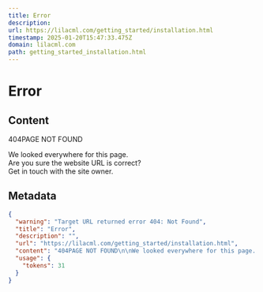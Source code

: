 ```yaml
---
title: Error
description: 
url: https://lilacml.com/getting_started/installation.html
timestamp: 2025-01-20T15:47:33.475Z
domain: lilacml.com
path: getting_started_installation.html
---
```


# Error



## Content

404PAGE NOT FOUND

We looked everywhere for this page.  
Are you sure the website URL is correct?  
Get in touch with the site owner.

## Metadata

```json
{
  "warning": "Target URL returned error 404: Not Found",
  "title": "Error",
  "description": "",
  "url": "https://lilacml.com/getting_started/installation.html",
  "content": "404PAGE NOT FOUND\n\nWe looked everywhere for this page.  \nAre you sure the website URL is correct?  \nGet in touch with the site owner.",
  "usage": {
    "tokens": 31
  }
}
```
